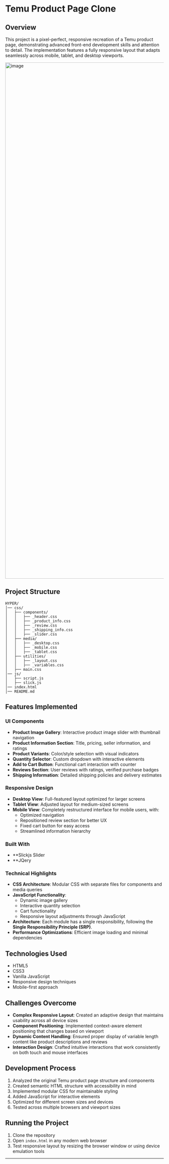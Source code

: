 # Temu Product Page Clone

## Overview
This project is a pixel-perfect, responsive recreation of a Temu product page, demonstrating advanced front-end development skills and attention to detail. The implementation features a fully responsive layout that adapts seamlessly across mobile, tablet, and desktop viewports.

<img width="1641" alt="image" src="https://github.com/user-attachments/assets/5148f34b-d54b-4aa4-b132-139b650de06d" />

## Project Structure
```
HYPER/
│── css/
│   ├── components/
│   │   ├── _header.css
│   │   ├── _product_info.css
│   │   ├── _review.css
│   │   ├── _shipping_info.css
│   │   ├── _slider.css
│   ├── media/
│   │   ├── _desktop.css
│   │   ├── _mobile.css
│   │   ├── _tablet.css
│   ├── utilities/
│   │   ├── _layout.css
│   │   ├── _variables.css
│   ├── main.css
│── js/
│   ├── script.js
│   ├── slick.js
│── index.html
│── README.md
```
## Features Implemented

### UI Components
- **Product Image Gallery**: Interactive product image slider with thumbnail navigation
- **Product Information Section**: Title, pricing, seller information, and ratings
- **Product Variants**: Color/style selection with visual indicators
- **Quantity Selector**: Custom dropdown with interactive elements
- **Add to Cart Button**: Functional cart interaction with counter
- **Reviews Section**: User reviews with ratings, verified purchase badges
- **Shipping Information**: Detailed shipping policies and delivery estimates

### Responsive Design
- **Desktop View**: Full-featured layout optimized for larger screens
- **Tablet View**: Adjusted layout for medium-sized screens
- **Mobile View**: Completely restructured interface for mobile users, with:
  - Optimized navigation
  - Repositioned review section for better UX
  - Fixed cart button for easy access
  - Streamlined information hierarchy
 
### Built With
- **Slickjs Slider
- **JQery

### Technical Highlights
- **CSS Architecture**: Modular CSS with separate files for components and media queries
- **JavaScript Functionality**: 
  - Dynamic image gallery
  - Interactive quantity selection
  - Cart functionality
  - Responsive layout adjustments through JavaScript
- **Architecture**: Each module has a single responsibility, following the **Single Responsibility Principle (SRP)**.  
- **Performance Optimizations**: Efficient image loading and minimal dependencies

## Technologies Used
- HTML5
- CSS3 
- Vanilla JavaScript 
- Responsive design techniques
- Mobile-first approach

## Challenges Overcome
- **Complex Responsive Layout**: Created an adaptive design that maintains usability across all device sizes
- **Component Positioning**: Implemented context-aware element positioning that changes based on viewport
- **Dynamic Content Handling**: Ensured proper display of variable length content like product descriptions and reviews
- **Interaction Design**: Crafted intuitive interactions that work consistently on both touch and mouse interfaces

## Development Process
1. Analyzed the original Temu product page structure and components
2. Created semantic HTML structure with accessibility in mind
3. Implemented modular CSS for maintainable styling
4. Added JavaScript for interactive elements
5. Optimized for different screen sizes and devices
6. Tested across multiple browsers and viewport sizes

## Running the Project
1. Clone the repository
2. Open `index.html` in any modern web browser
3. Test responsive layout by resizing the browser window or using device emulation tools


---

 
